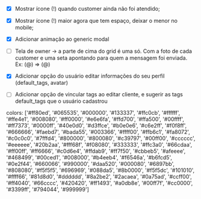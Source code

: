 - [x] Mostrar ícone (!) quando customer ainda não foi atendido;

- [x] Mostrar ícone (!) maior agora que tem espaço, deixar o menor no mobile;

- [x] Adicionar animação ao generic modal

- [ ] Tela de owner -> a parte de cima do grid é uma só. Com a foto de cada customer e uma seta apontando para quem a mensagem foi enviada. Ex: (@) => (@)

- [x] Adicionar opção do usuário editar informações do seu perfil (default_tags, avatar)

- [ ] Adicionar opção de vincular tags ao editar cliente, e sugerir as tags default_tags que o usuário cadastrou

colors:
['#ff80ed', '#065535', '#000000', '#133337', '#ffc0cb', '#ffffff', '#ffe4e1', '#008080', '#ff0000', '#e6e6fa', '#ffd700', '#ffa500', '#00ffff', '#ff7373', '#0000ff', '#40e0d0', '#d3ffce', '#b0e0e6', '#c6e2ff', '#f0f8ff', '#666666', '#faebd7', '#bada55', '#003366', '#ffff00', '#ffb6c1', '#fa8072', '#c0c0c0', '#7fffd4', '#800000', '#800080', '#c39797', '#00ff00', '#cccccc', '#eeeeee', '#20b2aa', '#fff68f', '#f08080', '#333333', '#ffc3a0', '#66cdaa', '#ff00ff', '#ff6666', '#c0d6e4', '#ffdab9', '#ff7f50', '#cbbeb5', '#afeeee', '#468499', '#00ced1', '#008000', '#b4eeb4', '#f6546a', '#b6fcd5', '#0e2f44', '#660066', '#990000', '#daa520', '#000080', '#6897bb', '#808080', '#f5f5f5', '#696969', '#088da5', '#8b0000', '#f5f5dc', '#101010', '#ffff66', '#81d8d0', '#dddddd', '#8a2be2', '#2acaea', '#0a75ad', '#ccff00', '#ff4040', '#66cccc', '#420420', '#ff1493', '#a0db8e', '#00ff7f', '#cc0000', '#3399ff', '#794044', '#999999']

